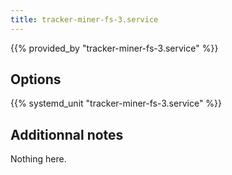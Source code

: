 ```yaml
---
title: tracker-miner-fs-3.service
---
```


{{% provided_by "tracker-miner-fs-3.service" %}}

## Options

{{% systemd_unit "tracker-miner-fs-3.service" %}}

## Additionnal notes

Nothing here.